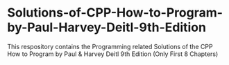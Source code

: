 # Solutions-of-CPP-How-to-Program-by-Paul-Harvey-Deitl-9th-Edition
This respository contains the Programming related Solutions of the CPP How to Program by Paul &amp; Harvey Deitl 9th Edition (Only First 8 Chapters)
